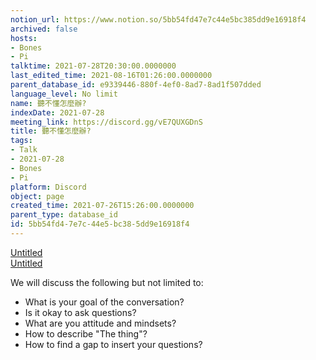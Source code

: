```yaml
---
notion_url: https://www.notion.so/5bb54fd47e7c44e5bc385dd9e16918f4
archived: false
hosts:
- Bones
- Pi
talktime: 2021-07-28T20:30:00.0000000
last_edited_time: 2021-08-16T01:26:00.0000000
parent_database_id: e9339446-880f-4ef0-8ad7-8ad1f507dded
language_level: No limit
name: 聽不懂怎麼辦?
indexDate: 2021-07-28
meeting_link: https://discord.gg/vE7QUXGDnS
title: 聽不懂怎麼辦?
tags:
- Talk
- 2021-07-28
- Bones
- Pi
platform: Discord
object: page
created_time: 2021-07-26T15:26:00.0000000
parent_type: database_id
id: 5bb54fd4-7e7c-44e5-bc38-5dd9e16918f4
---
```




[Untitled](https://www.notion.so/12c4a9e645d54aefa860b5f927a0b220)   
[Untitled](https://www.notion.so/482e61b02b9c4456b2b4fe86bb7544c6)   


We will discuss the following but not limited to:
   - What is your goal of the conversation?
   - Is it okay to ask questions?
   - What are you attitude and mindsets?
   - How to describe "The thing"?
   - How to find a gap to insert your questions?






